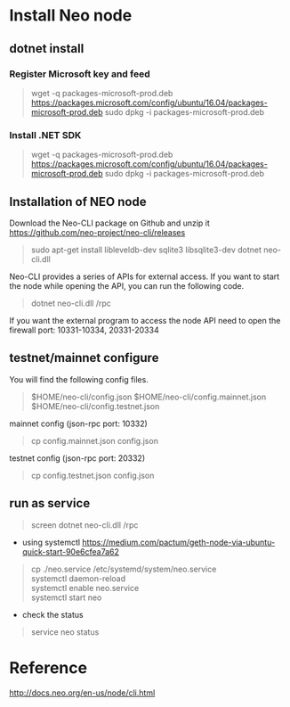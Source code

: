 # Install Neo node
## dotnet install
### Register Microsoft key and feed
>wget -q packages-microsoft-prod.deb https://packages.microsoft.com/config/ubuntu/16.04/packages-microsoft-prod.deb
>sudo dpkg -i packages-microsoft-prod.deb

### Install .NET SDK
>wget -q packages-microsoft-prod.deb https://packages.microsoft.com/config/ubuntu/16.04/packages-microsoft-prod.deb
>sudo dpkg -i packages-microsoft-prod.deb

## Installation of NEO node
Download the Neo-CLI package on Github and unzip it
https://github.com/neo-project/neo-cli/releases

>sudo apt-get install libleveldb-dev sqlite3 libsqlite3-dev
>dotnet neo-cli.dll

Neo-CLI provides a series of APIs for external access. If you want to start the node while opening the API, you can run the following code.
>dotnet neo-cli.dll /rpc

If you want the external program to access the node API need to open the firewall port: 10331-10334, 20331-20334

## testnet/mainnet configure
You will find the following config files.
>$HOME/neo-cli/config.json
>$HOME/neo-cli/config.mainnet.json
>$HOME/neo-cli/config.testnet.json

mainnet config (json-rpc port: 10332)
>cp config.mainnet.json config.json

testnet config (json-rpc port: 20332)
>cp config.testnet.json config.json


## run as service
>screen dotnet neo-cli.dll /rpc

* using systemctl
https://medium.com/pactum/geth-node-via-ubuntu-quick-start-90e6cfea7a62

>cp ./neo.service /etc/systemd/system/neo.service  
>systemctl daemon-reload  
>systemctl enable neo.service  
>systemctl start neo  

* check the status
>service neo status


# Reference
http://docs.neo.org/en-us/node/cli.html
